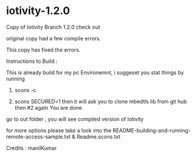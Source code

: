 # iotivity-1.2.0


   Copy of Iotivity Branch 1.2.0 check out

   original copy had a few compile errors.
   
   This copy has fixed the errors.
   
 Instructions to Build :
 
 This is already build for my pc Environemnt, i suggeset you stat things by running 
 
 1. scons -c 
 
 2. scons SECURED=1
      then it will ask you to clone mbedtls lib from git hub
      then #2 again 
 You are done. 
 
 go to out folder , you will see compiled version of Iotivity
 
 for more options please take a look into the README-building-and-running-remote-access-sample.txt & Readme.scons.txt
   
   
   Credits :
   manilKumar
